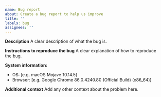 ```yaml
---
name: Bug report
about: Create a bug report to help us improve
title: ''
labels: bug
assignees: ''
---
```


**Description** A clear description of what the bug is.

**Instructions to reproduce the bug** A clear explanation of how to reproduce
the bug.

**System information:**

- OS: [e.g. macOS Mojave 10.14.5]
- Browser: [e.g. Google Chrome 86.0.4240.80 (Official Build) (x86_64)]

**Additional context** Add any other context about the problem here.

